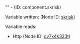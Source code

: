 "" - (ID: component.skrisk)

Variable written:
 (Node ID: [skrisk](../nodes/skrisk.md))

Variable reads:
* Http (Node ID: [dv7x4k323t](../nodes/dv7x4k323t.md))
